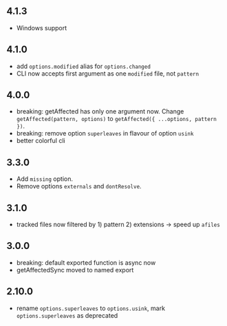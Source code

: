 ## 4.1.3

- Windows support

## 4.1.0

- add `options.modified` alias for `options.changed`
- CLI now accepts first argument as one `modified` file, not `pattern`

## 4.0.0

- breaking: getAffected has only one argument now. Change `getAffected(pattern, options)` to `getAffected({ ...options, pattern })`.
- breaking: remove option `superleaves` in flavour of option `usink`
- better colorful cli

## 3.3.0

- Add `missing` option.
- Remove options `externals` and `dontResolve`.

## 3.1.0

- tracked files now filtered by 1) pattern 2) extensions → speed up `afiles`

## 3.0.0

- breaking: default exported function is async now
- getAffectedSync moved to named export

## 2.10.0

- rename `options.superleaves` to `options.usink`, mark `options.superleaves` as deprecated
